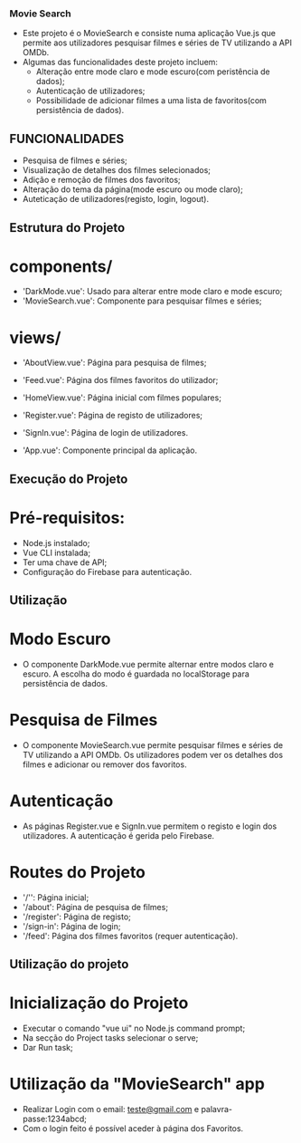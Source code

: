 ### Movie Search

- Este projeto é o MovieSearch e consiste numa aplicação Vue.js que permite aos utilizadores pesquisar filmes e séries de TV utilizando a API OMDb.
- Algumas das funcionalidades deste projeto incluem:
   - Alteração entre mode claro e mode escuro(com peristência de dados);
   - Autenticação de utilizadores;
   - Possibilidade de adicionar filmes a uma lista de favoritos(com persistência de dados).


## FUNCIONALIDADES

- Pesquisa de filmes e séries;
- Visualização de detalhes dos filmes selecionados;
- Adição e remoção de filmes dos favoritos;
- Alteração do tema da página(mode escuro ou mode claro);
- Auteticação de utilizadores(registo, login, logout).


## Estrutura do Projeto

# components/
   - 'DarkMode.vue': Usado para alterar entre mode claro e mode escuro;
   - 'MovieSearch.vue': Componente para pesquisar filmes e séries;

# views/
   - 'AboutView.vue': Página para pesquisa de filmes;
   - 'Feed.vue': Página dos filmes favoritos do utilizador;
   - 'HomeView.vue': Página inicial com filmes populares;
   - 'Register.vue': Página de registo de utilizadores;
   - 'SignIn.vue': Página de login de utilizadores.

- 'App.vue': Componente principal da aplicação.


## Execução do Projeto

# Pré-requisitos:
   - Node.js instalado;
   - Vue CLI instalada;
   - Ter uma chave de API;
   - Configuração do Firebase para autenticação.

## Utilização

# Modo Escuro
- O componente DarkMode.vue permite alternar entre modos claro e escuro. A escolha do modo é guardada no localStorage para persistência de dados.

# Pesquisa de Filmes
- O componente MovieSearch.vue permite pesquisar filmes e séries de TV utilizando a API OMDb. Os utilizadores podem ver os detalhes dos filmes e adicionar ou remover dos favoritos.

# Autenticação
- As páginas Register.vue e SignIn.vue permitem o registo e login dos utilizadores. A autenticação é gerida pelo Firebase.

# Routes do Projeto

- '/'': Página inicial;
- '/about': Página de pesquisa de filmes;
- '/register': Página de registo;
- '/sign-in': Página de login;
- '/feed': Página dos filmes favoritos (requer autenticação).

## Utilização do projeto

# Inicialização do Projeto
   - Executar o comando "vue ui" no Node.js command prompt;
   - Na secção do Project tasks selecionar o serve;
   - Dar Run task;

# Utilização da "MovieSearch" app
   - Realizar Login com o email: teste@gmail.com e palavra-passe:1234abcd;
   - Com o login feito é possível aceder à página dos Favoritos.









